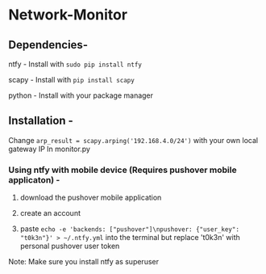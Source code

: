 # Network-Monitor

## Dependencies-

ntfy -
Install with ``` sudo pip install ntfy ```

scapy -
Install with ``` pip install scapy ```

python -
Install with your package manager

## Installation -

Change ``` arp_result = scapy.arping('192.168.4.0/24') ``` with your own local gateway IP
In monitor.py

### Using ntfy with mobile device (Requires pushover mobile applicaton) -

1. download the pushover mobile application

2. create an account

3. paste ``` echo -e 'backends: ["pushover"]\npushover: {"user_key": "t0k3n"}' > ~/.ntfy.yml ``` into the terminal 
but replace 't0k3n' with personal pushover user token

Note: Make sure you install ntfy as superuser





